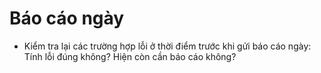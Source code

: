 # Báo cáo ngày

* Kiểm tra lại các trường hợp lỗi ở thời điểm trước khi gửi báo cáo ngày: Tính lỗi đúng không? Hiện còn cần báo cáo không?





